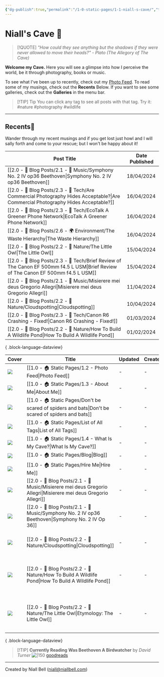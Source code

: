 ```yaml
---
{"dg-publish":true,"permalink":"/1-0-static-pages/1-1-niall-s-cave/","title":"The Cave","metatags":{"description":"The homepage of niallbell.com","og:description":"The homepage of niallbell.com"},"tags":["gardenEntry"],"noteIcon":"default","created":"2024-04-07T21:59:11.083+01:00","updated":"2024-04-19T16:33:25.283+01:00"}
---
```


# Niall's Cave 🦇

> [!QUOTE] *"How could they see anything but the shadows if they were never allowed to move their heads?"* - *Plato (The Allegory of The Cave)*

**Welcome my Cave.** Here you will see a glimpse into how I perceive the world, be it through photography, books or music.

To see what I've been up to recently, check out my [Photo Feed](https://cave.niallbell.com/1-0-static-pages/1-2-photo-feed/).
To read some of my musings, check out the **Recents** Below.
If you want to see some galleries, check out the **Galleries** in the menu bar.

>[!TIP] Tip
>You can click any tag to see all posts with that tag. Try it: #nature #photography #wildlife

---

## Recents📝

Wander through my recent musings and if you get lost just howl and I will sally forth and come to your rescue; but I won't be happy about it!

| Post Title                                                                                                                            | Date Published |
| ------------------------------------------------------------------------------------------------------------------------------------- | -------------- |
| [[2.0 - 📝 Blog Posts/2.1 - 🎼 Music/Symphony No. 2 IV op36 Beethoven\|Symphony No. 2 IV op36 Beethoven]]                          | 18/04/2024     |
| [[2.0 - 📝 Blog Posts/2.3 - 💾 Tech/Are Commercial Photography Hides Acceptable?\|Are Commercial Photography Hides Acceptable?]]   | 16/04/2024     |
| [[2.0 - 📝 Blog Posts/2.3 - 💾 Tech/EcoTalk A Greener Phone Network\|EcoTalk A Greener Phone Network]]                             | 16/04/2024     |
| [[2.0 - 📝 Blog Posts/2.6 - 🌍 Environment/The Waste Hierarchy\|The Waste Hierarchy]]                                              | 16/04/2024     |
| [[2.0 - 📝 Blog Posts/2.2 - 🌱 Nature/The Little Owl\|The Little Owl]]                                                             | 15/04/2024     |
| [[2.0 - 📝 Blog Posts/2.3 - 💾 Tech/Brief Review of The Canon EF 500mm f4.5 L USM\|Brief Review of The Canon EF 500mm f4.5 L USM]] | 15/04/2024     |
| [[2.0 - 📝 Blog Posts/2.1 - 🎼 Music/Misierere mei deus Gregorio Allegri\|Misierere mei deus Gregorio Allegri]]                    | 11/04/2024     |
| [[2.0 - 📝 Blog Posts/2.2 - 🌱 Nature/Cloudspotting\|Cloudspotting]]                                                               | 10/04/2024     |
| [[2.0 - 📝 Blog Posts/2.3 - 💾 Tech/Canon R6 Crashing - Fixed!\|Canon R6 Crashing - Fixed!]]                                       | 01/03/2024     |
| [[2.0 - 📝 Blog Posts/2.2 - 🌱 Nature/How To Build A Wildlife Pond\|How To Build A Wildlife Pond]]                                 | 01/02/2024     |

{ .block-language-dataview}

| Cover                                                              | Title                                                                                                              | Updated | Created | Tags                                                        | Inset                           |
| ------------------------------------------------------------------ | ------------------------------------------------------------------------------------------------------------------ | ------- | ------- | ----------------------------------------------------------- | ------------------------------- |
| <img src='https://hermitage.utsob.me/img/2-cover-card.jpg'/>       | [[1.0 - 🏠 Static Pages/1.2 - Photo Feed\|Photo Feed]]                                                          | \-      | \-      | #photography                                                | <img class=inset-cover src=''/> |
| <img src='https://hermitage.utsob.me/img/default-cover-card.jpg'/> | [[1.0 - 🏠 Static Pages/1.3 - About Me\|About Me]]                                                              | \-      | \-      |                                                             | <img class=inset-cover src=''/> |
| <img src='https://hermitage.utsob.me/img/\--cover-card.jpg'/>      | [[1.0 - 🏠 Static Pages/Don't be scared of spiders and bats\|Don't be scared of spiders and bats]]              | \-      | \-      |                                                             | <img class=inset-cover src=''/> |
| <img src='https://hermitage.utsob.me/img/\--cover-card.jpg'/>      | [[1.0 - 🏠 Static Pages/List of All Tags\|List of All Tags]]                                                    | \-      | \-      |                                                             | <img class=inset-cover src=''/> |
| <img src='https://hermitage.utsob.me/img/default-cover-card.jpg'/> | [[1.0 - 🏠 Static Pages/1.4 - What Is My Cave?\|What Is My Cave?]]                                              | \-      | \-      |                                                             | <img class=inset-cover src=''/> |
| <img src='https://hermitage.utsob.me/img/1-cover-card.jpg'/>       | [[1.0 - 🏠 Static Pages/Blog\|Blog]]                                                                            | \-      | \-      | #blog                                                       | <img class=inset-cover src=''/> |
| <img src='https://hermitage.utsob.me/img/1-cover-card.jpg'/>       | [[1.0 - 🏠 Static Pages/Hire Me\|Hire Me]]                                                                      | \-      | \-      | #hireme                                                     | <img class=inset-cover src=''/> |
| <img src='https://hermitage.utsob.me/img/1-cover-card.jpg'/>       | [[2.0 - 📝 Blog Posts/2.1 - 🎼 Music/Misierere mei deus Gregorio Allegri\|Misierere mei deus Gregorio Allegri]] | \-      | \-      | #music #composers #Music #Baroque                           | <img class=inset-cover src=''/> |
| <img src='https://hermitage.utsob.me/img/1-cover-card.jpg'/>       | [[2.0 - 📝 Blog Posts/2.1 - 🎼 Music/Symphony No. 2 IV op36 Beethoven\|Symphony No. 2 IV Op 36]]                | \-      | \-      | #Music #classical #composers                                | <img class=inset-cover src=''/> |
| <img src='https://hermitage.utsob.me/img/1-cover-card.jpg'/>       | [[2.0 - 📝 Blog Posts/2.2 - 🌱 Nature/Cloudspotting\|Cloudspotting]]                                            | \-      | \-      | #nature #weather #Nature #Atmosphere                        | <img class=inset-cover src=''/> |
| <img src='https://hermitage.utsob.me/img/1-cover-card.jpg'/>       | [[2.0 - 📝 Blog Posts/2.2 - 🌱 Nature/How To Build A Wildlife Pond\|How To Build A Wildlife Pond]]              | \-      | \-      | #nature #wildlife #gardening #BlogPost #Wildlife #Gardening | <img class=inset-cover src=''/> |
| <img src='https://hermitage.utsob.me/img/1-cover-card.jpg'/>       | [[2.0 - 📝 Blog Posts/2.2 - 🌱 Nature/The Little Owl\|Etymology: The Little Owl]]                               | \-      | \-      | #nature #birds #littleowl #etymology #Nature #Birds         | <img class=inset-cover src=''/> |

{ .block-language-dataview}


>[!TIP] **Currently Reading**
>**Was Beethoven A Birdwatcher** by *David Turner*
>![|150](https://i.imgur.com/aJI4sJ8.png)
>[goodreads](https://www.goodreads.com/user/show/138481589-niall-bell)


---
Created by Niall Bell (niall@niallbell.com)

